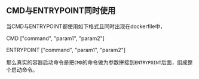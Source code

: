 ## CMD与ENTRYPOINT同时使用



当CMD与ENTRYPOINT都使用如下格式且同时出现在dockerfile中，

CMD ["command", "param1", "param2"]

ENTRYPOINT ["command", "param1", "param2"]



那么真实的容器启动命令是把`CMD`的命令做为参数拼接到`ENTRYPOINT`后面，组成整个启动命令。

